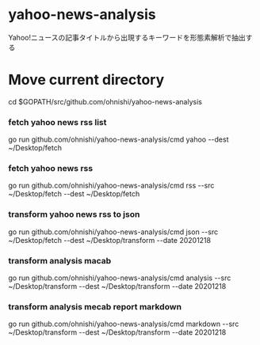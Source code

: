 # yahoo-news-analysis
Yahoo!ニュースの記事タイトルから出現するキーワードを形態素解析で抽出する

# Move current directory

cd $GOPATH/src/github.com/ohnishi/yahoo-news-analysis

### fetch yahoo news rss list
go run github.com/ohnishi/yahoo-news-analysis/cmd yahoo --dest ~/Desktop/fetch

### fetch yahoo news rss
go run github.com/ohnishi/yahoo-news-analysis/cmd rss --src ~/Desktop/fetch --dest ~/Desktop/fetch

### transform yahoo news rss to json
go run github.com/ohnishi/yahoo-news-analysis/cmd json --src ~/Desktop/fetch --dest ~/Desktop/transform --date 20201218

### transform analysis macab
go run github.com/ohnishi/yahoo-news-analysis/cmd analysis --src ~/Desktop/transform --dest ~/Desktop/transform --date 20201218

### transform analysis mecab report markdown
go run github.com/ohnishi/yahoo-news-analysis/cmd markdown --src ~/Desktop/transform --dest ~/Desktop/transform --date 20201218
